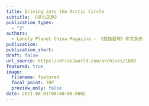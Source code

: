 ```yaml
---
title: Driving into the Arctic Circle
subtitle: 《寻北之旅》
publication_types:
  - "2"
authors:
  - Lonely Planet China Magazine — 《孤独星球》中文杂志
publication: 
publication_short: 
draft: false
url_source: https://drive2world.com/archives/1808
featured: true
image:
  filename: featured
  focal_point: TOP
  preview_only: false
date: 2021-08-01T08:00:00.000Z
---
```


